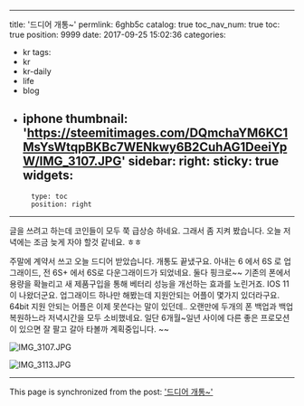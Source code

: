 
---
title: '드디어 개통~'
permlink: 6ghb5c
catalog: true
toc_nav_num: true
toc: true
position: 9999
date: 2017-09-25 15:02:36
categories:
- kr
tags:
- kr
- kr-daily
- life
- blog
- iphone
thumbnail: 'https://steemitimages.com/DQmchaYM6KC1MsYsWtqpBKBc7WENkwy6B2CuhAG1DeeiYpW/IMG_3107.JPG'
sidebar:
    right:
        sticky: true
widgets:
    -
        type: toc
        position: right
---


글을 쓰려고 하는데 코인들이 모두 쭉 급상승 하네요. 그래서 좀 지켜 봤습니다.  오늘 저녁에는 조금 늦게 자야 할것 같네요. ㅎㅎ

주말에 계약서 쓰고  오늘 드디어 받았습니다. 개통도 끝냈구요. 
아내는 6 에서 6S 로 업그래이드, 전 6S+ 에서 6S로 다운그래이드가 되었네요. 둘다 핑크로~~ 
기존의 폰에서 용량을 확늘리고 새 제품구입을 통해 베터리 성능을 개선하는 효과를 노린거죠.  IOS 11 이 나왔더군요. 업그래이드 하나만 해봤는데 지원안되는 어플이 몇가지 있더라구요. 64bit 지원 안되는 어플은 이제 못쓴다는 말이 있던데..
오랜만에 두개의 폰 백업과 백업복원하느라 저녁시간을 모두 소비했네요.  일단 6개월~일년 사이에 다른 좋은 프로모션이 있으면 잘 팔고 갈아 타볼까 계획중입니다. ~~ 


![IMG_3107.JPG](https://steemitimages.com/DQmchaYM6KC1MsYsWtqpBKBc7WENkwy6B2CuhAG1DeeiYpW/IMG_3107.JPG)

![IMG_3113.JPG](https://steemitimages.com/DQmU468RTAK2egYDpTXDyVNHULFDd471DyWWdWWKCEZw7mu/IMG_3113.JPG)

- - -

This page is synchronized from the post: ['드디어 개통~'](https://steemit.com/@kingbit/6ghb5c)
